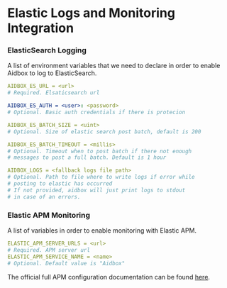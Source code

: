 # Elastic Logs and Monitoring Integration

### ElasticSearch Logging 

A list of environment variables that we need to declare in order to enable Aidbox to log to ElasticSearch. 

```yaml
AIDBOX_ES_URL = <url>
# Required. Elsaticsearch url

AIDBOX_ES_AUTH = <user>: <password>
# Optional. Basic auth credentials if there is protecion

AIDBOX_ES_BATCH_SIZE = <uint>
# Optional. Size of elastic search post batch, default is 200

AIDBOX_ES_BATCH_TIMEOUT = <millis>
# Optional. Timeout when to post batch if there not enough 
# messages to post a full batch. Default is 1 hour

AIDBOX_LOGS = <fallback logs file path>
# Optional. Path to file where to write logs if error while 
# posting to elastic has occurred
# If not provided, aidbox will just print logs to stdout 
# in case of an errors.
```

#### 

### Elastic APM Monitoring

A list of variables in order to enable monitoring with Elastic APM. 

```yaml
ELASTIC_APM_SERVER_URLS = <url>
# Required. APM server url
ELASTIC_APM_SERVICE_NAME = <name>
# Optional. Default value is "Aidbox"
```

The official full APM configuration documentation can be found [here](https://www.elastic.co/guide/en/apm/agent/java/current/configuration.html).



